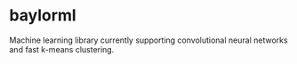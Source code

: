 baylorml
========

Machine learning library currently supporting convolutional neural networks and fast k-means clustering.
